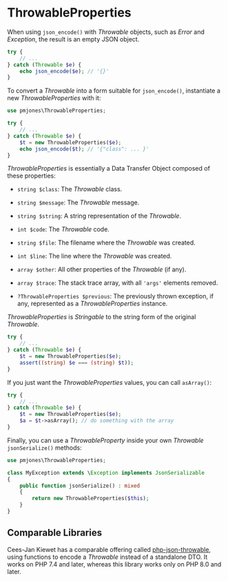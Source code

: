 # ThrowableProperties

When using `json_encode()` with _Throwable_ objects, such as _Error_ and
_Exception_, the result is an empty JSON object.

```php
try {
    // ...
} catch (Throwable $e) {
    echo json_encode($e); // '{}'
}
```

To convert a _Throwable_ into a form suitable for `json_encode()`, instantiate a
new _ThrowableProperties_ with it:

```php
use pmjones\ThrowableProperties;

try {
    // ...
} catch (Throwable $e) {
    $t = new ThrowableProperties($e);
    echo json_encode($t); // '{"class": ... }'
}
```

_ThrowableProperties_ is essentially a Data Transfer Object composed of these
properties:

- `string $class`: The _Throwable_ class.

- `string $message`: The _Throwable_ message.

- `string $string`: A string representation of the _Throwable_.

- `int $code`: The _Throwable_ code.

- `string $file`: The filename where the _Throwable_ was
  created.

- `int $line`: The line where the _Throwable_ was created.

- `array $other`: All other properties of the _Throwable_ (if
  any).

- `array $trace`: The stack trace array, with all `'args'`
  elements removed.

- `?ThrowableProperties $previous`: The previously thrown
  exception, if any, represented as a _ThrowableProperties_ instance.

_ThrowableProperties_ is _Stringable_ to the string form of the original
_Throwable_.

```php
try {
    // ...
} catch (Throwable $e) {
    $t = new ThrowableProperties($e);
    assert((string) $e === (string) $t));
}
```

If you just want the _ThrowableProperties_ values, you can call `asArray()`:

```php
try {
    // ...
} catch (Throwable $e) {
    $t = new ThrowableProperties($e);
    $a = $t->asArray(); // do something with the array
}
```

Finally, you can use a _ThrowableProperty_ inside your own _Throwable_
`jsonSerialize()` methods:

```php
use pmjones\ThrowableProperties;

class MyException extends \Exception implements JsonSerializable
{
    public function jsonSerialize() : mixed
    {
        return new ThrowableProperties($this);
    }
}
```


## Comparable Libraries

Cees-Jan Kiewet has a comparable offering called
[php-json-throwable](https://github.com/WyriHaximus/php-json-throwable),
using functions to encode a _Throwable_ instead of a standalone DTO. It works
on PHP 7.4 and later, whereas this library works only on PHP 8.0 and later.
